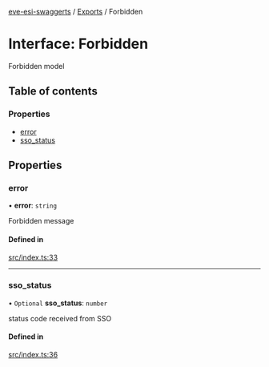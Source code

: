 [eve-esi-swaggerts](../README.md) / [Exports](../modules.md) / Forbidden

# Interface: Forbidden

Forbidden model

## Table of contents

### Properties

- [error](Forbidden.md#error)
- [sso\_status](Forbidden.md#sso_status)

## Properties

### error

• **error**: `string`

Forbidden message

#### Defined in

[src/index.ts:33](https://github.com/ballsten/eve-esi-swaggerts/blob/4ed57e9/src/index.ts#L33)

___

### sso\_status

• `Optional` **sso\_status**: `number`

status code received from SSO

#### Defined in

[src/index.ts:36](https://github.com/ballsten/eve-esi-swaggerts/blob/4ed57e9/src/index.ts#L36)
